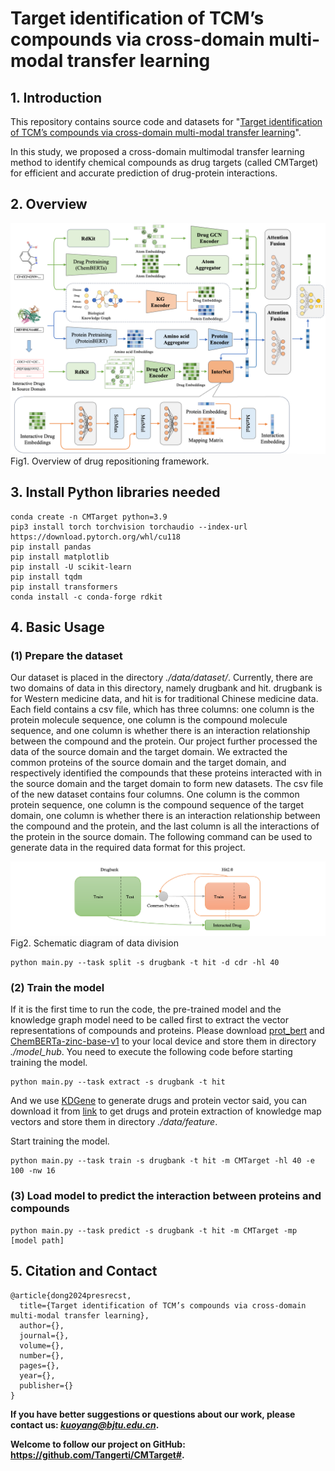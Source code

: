 # Target identification of TCM’s compounds via cross-domain multi-modal transfer learning

## 1. Introduction

This repository contains source code and datasets for "[Target identification of TCM’s compounds via cross-domain multi-modal transfer learning]()".

In this study, we proposed a cross-domain multimodal transfer learning method to identify chemical compounds as drug targets (called CMTarget) for efficient and accurate prediction of drug-protein interactions.

## 2. Overview

![image1](./fig/image1.png)
Fig1. Overview of drug repositioning framework.

## 3. Install Python libraries needed

```
conda create -n CMTarget python=3.9
pip3 install torch torchvision torchaudio --index-url https://download.pytorch.org/whl/cu118
pip install pandas
pip install matplotlib
pip install -U scikit-learn
pip install tqdm
pip install transformers
conda install -c conda-forge rdkit
```

## 4. Basic Usage

### (1) Prepare the dataset
Our dataset is placed in the directory *./data/dataset/*. Currently, there are two domains of data in this directory, namely drugbank and hit. drugbank is for Western medicine data, and hit is for traditional Chinese medicine data. Each field contains a csv file, which has three columns: one column is the protein molecule sequence, one column is the compound molecule sequence, and one column is whether there is an interaction relationship between the compound and the protein. Our project further processed the data of the source domain and the target domain. We extracted the common proteins of the source domain and the target domain, and respectively identified the compounds that these proteins interacted with in the source domain and the target domain to form new datasets. The csv file of the new dataset contains four columns. One column is the common protein sequence, one column is the compound sequence of the target domain, one column is whether there is an interaction relationship between the compound and the protein, and the last column is all the interactions of the protein in the source domain. The following command can be used to generate data in the required data format for this project.  

![alt text](./fig/image2.png)
Fig2. Schematic diagram of data division

```
python main.py --task split -s drugbank -t hit -d cdr -hl 40
```

### (2) Train the model

If it is the first time to run the code, the pre-trained model and the knowledge graph model need to be called first to extract the vector representations of compounds and proteins. Please download [prot_bert](https://huggingface.co/Rostlab/prot_bert/tree/main) and [ChemBERTa-zinc-base-v1](https://huggingface.co/seyonec/ChemBERTa-zinc-base-v1) to your local device and store them in directory *./model_hub*. You need to execute the following code before starting training the model. 

```
python main.py --task extract -s drugbank -t hit
```

And we use [KDGene](https://github.com/2020MEAI/KDGene) to generate drugs and protein vector said, you can download it from [link](https://drive.google.com/drive/folders/15hB-KN5KL9c7mTBuPVpX7Et0-EamLv9i?usp=share_link) to get drugs and protein extraction of knowledge map vectors and store them in directory *./data/feature*.

Start training the model.

```
python main.py --task train -s drugbank -t hit -m CMTarget -hl 40 -e 100 -nw 16
```

### (3) Load model to predict the interaction between proteins and compounds

```
python main.py --task predict -s drugbank -t hit -m CMTarget -mp [model path]
```

## 5. Citation and Contact

```
@article{dong2024presrecst,
  title={Target identification of TCM’s compounds via cross-domain multi-modal transfer learning},
  author={},
  journal={},
  volume={},
  number={},
  pages={},
  year={},
  publisher={}
}
```

<b>If you have better suggestions or questions about our work, please contact us: <a>*kuoyang@bjtu.edu.cn*</a>. </b> 

<b>Welcome to follow our project on GitHub: <a>https://github.com/Tangerti/CMTarget#</a>. </b>